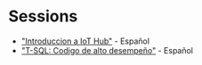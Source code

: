 # Sessions
- ["Introduccion a IoT Hub"](https://github.com/Epivaral/Sessions/tree/master/IoThub) - Español
- ["T-SQL: Codigo de alto desempeño"](https://github.com/Epivaral/Sessions/tree/master/T-SQL%20Basics%20coding%20for%20performance) - Español
